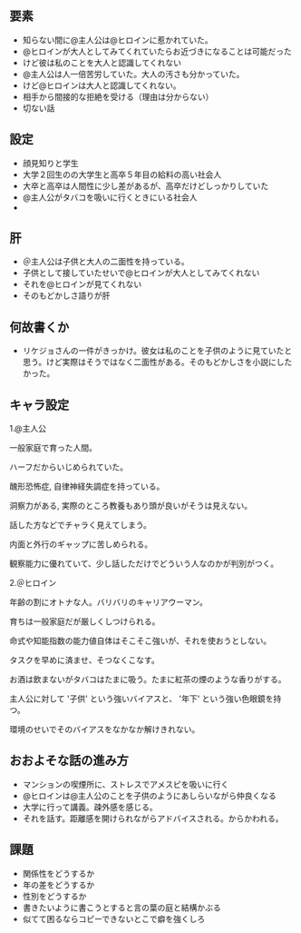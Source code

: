 ## 要素
* 知らない間に@主人公は@ヒロインに惹かれていた。
* @ヒロインが大人としてみてくれていたらお近づきになることは可能だった
* けど彼は私のことを大人と認識してくれない
* @主人公は人一倍苦労していた。大人の汚さも分かっていた。
* けど@ヒロインは大人と認識してくれない。
* 相手から間接的な拒絶を受ける（理由は分からない）
* 切ない話
## 設定
* 顔見知りと学生
* 大学２回生のの大学生と高卒５年目の給料の高い社会人
* 大卒と高卒は人間性に少し差があるが、高卒だけどしっかりしていた
* @主人公がタバコを吸いに行くときにいる社会人
* 

## 肝
* ＠主人公は子供と大人の二面性を持っている。
* 子供として接していたせいで@ヒロインが大人としてみてくれない
* それを@ヒロインが見てくれない
* そのもどかしさ語りが肝

## 何故書くか
* リケジョさんの一件がきっかけ。彼女は私のことを子供のように見ていたと思う。けど実際はそうではなく二面性がある。そのもどかしさを小説にしたかった。

## キャラ設定

1.@主人公

一般家庭で育った人間。

ハーフだからいじめられていた。

醜形恐怖症, 自律神経失調症を持っている。

洞察力がある, 実際のところ教養もあり頭が良いがそうは見えない。

話した方などでチャラく見えてしまう。

内面と外行のギャップに苦しめられる。

観察能力に優れていて、少し話しただけでどういう人なのかが判別がつく。

2.＠ヒロイン

年齢の割にオトナな人。バリバリのキャリアウーマン。

育ちは一般家庭だが厳しくしつけられる。

命式や知能指数の能力値自体はそこそこ強いが、それを使おうとしない。

タスクを早めに済ませ、そつなくこなす。

お酒は飲まないがタバコはたまに吸う。たまに紅茶の煙のような香りがする。

主人公に対して '子供' という強いバイアスと、 '年下' という強い色眼鏡を持つ。

環境のせいでそのバイアスをなかなか解けきれない。
## おおよそな話の進み方
* マンションの喫煙所に、ストレスでアメスピを吸いに行く
* @ヒロインは@主人公のことを子供のようにあしらいながら仲良くなる
* 大学に行って講義。疎外感を感じる。
* それを話す。距離感を開けられながらアドバイスされる。からかわれる。


## 課題
* 関係性をどうするか
* 年の差をどうするか
* 性別をどうするか
* 書きたいように書こうとすると言の葉の庭と結構かぶる
* 似てて困るならコピーできないとこで癖を強くしろ